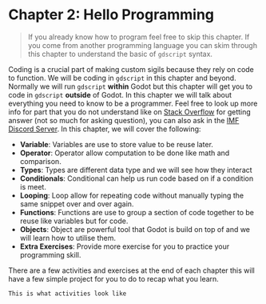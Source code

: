 # Chapter 2: Hello Programming

> If you already know how to program feel free to skip this chapter. If you come from another programming language you can skim through this chapter to understand the basic of `gdscript` syntax.

Coding is a crucial part of making custom sigils because they rely on code to function. We will be coding in `gdscript` in this chapter and beyond. Normally we will run `gdscript` **within** Godot but this chapter will get you to code in `gdscript` **outside** of Godot. In this chapter we will talk about everything you need to know to be a programmer. Feel free to look up more info for part that you do not understand like on [Stack Overflow](https://stackoverflow.com) for getting answer (not so much for asking question), you can also ask in the [IMF Discord Server](https://discord.gg/wXS2FpJpCt). In this chapter, we will cover the following:

-   **Variable**: Variables are use to store value to be reuse later.
-   **Operator**: Operator allow computation to be done like math and comparison.
-   **Types**: Types are different data type and we will see how they interact
-   **Conditionals**: Conditional can help us run code based on if a condition is meet.
-   **Looping**: Loop allow for repeating code without manually typing the same snippet over and over again.
-   **Functions**: Functions are use to group a section of code together to be reuse like variables but for code.
-   **Objects**: Object are powerful tool that Godot is build on top of and we will learn how to utilise them.
-   **Extra Exercises**: Provide more exercise for you to practice your programming skill.

There are a few activities and exercises at the end of each chapter this will have a few simple project for you to do to recap what you learn.

```admonish act
This is what activities look like
```
